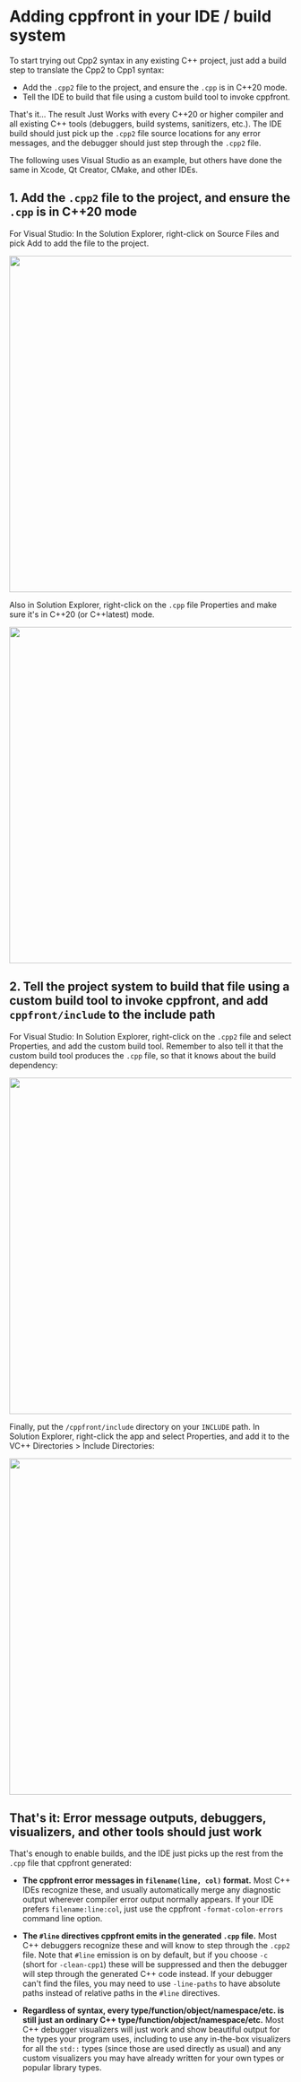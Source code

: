 
# Adding cppfront in your IDE / build system

To start trying out Cpp2 syntax in any existing C++ project, just add a build step to translate the Cpp2 to Cpp1 syntax:

- Add the `.cpp2` file to the project, and ensure the `.cpp` is in C++20 mode.
- Tell the IDE to build that file using a custom build tool to invoke cppfront.

That's it... The result Just Works with every C++20 or higher compiler and all existing C++ tools (debuggers, build systems, sanitizers, etc.). The IDE build should just pick up the `.cpp2` file source locations for any error messages, and the debugger should just step through the `.cpp2` file.

The following uses Visual Studio as an example, but others have done the same in Xcode, Qt Creator, CMake, and other IDEs.

## 1. Add the `.cpp2` file to the project, and ensure the `.cpp` is in C++20 mode

For Visual Studio: In the Solution Explorer, right-click on Source Files and pick Add to add the file to the project.

<p align="center"><img width="600" src="https://github.com/hsutter/cppfront/assets/1801526/0be904e4-4222-40bc-85e4-b573d6371d2d"></p>

Also in Solution Explorer, right-click on the `.cpp` file Properties and make sure it's in C++20 (or C++latest) mode.

<p align="center"><img width="600" src="https://github.com/hsutter/cppfront/assets/1801526/f7a25778-5056-41b3-a6e3-3034bf0587fd"></p>


## 2. Tell the project system to build that file using a custom build tool to invoke cppfront, and add `cppfront/include` to the include path

For Visual Studio: In Solution Explorer, right-click on the `.cpp2` file and select Properties, and add the custom build tool. Remember to also tell it that the custom build tool produces the `.cpp` file, so that it knows about the build dependency:

<p align="center"><img width="600" src="https://github.com/hsutter/cppfront/assets/1801526/1307ac57-6c3b-4c83-b606-f5c626867ebf"></p>

Finally, put the `/cppfront/include` directory on your `INCLUDE` path. In Solution Explorer, right-click the app and select Properties, and add it to the VC++ Directories > Include Directories:

<p align="center"><img width="600" src="https://github.com/hsutter/cppfront/assets/1801526/866fc2b8-bfca-4568-823b-f0fecfae27f5"></p>

## That's it: Error message outputs, debuggers, visualizers, and other tools should just work

That's enough to enable builds, and the IDE just picks up the rest from the `.cpp` file that cppfront generated:

- **The cppfront error messages in `filename(line, col)` format.** Most C++ IDEs recognize these, and usually automatically merge any diagnostic output wherever compiler error output normally appears. If your IDE prefers `filename:line:col`, just use the cppfront `-format-colon-errors` command line option.

- **The `#line` directives cppfront emits in the generated `.cpp` file.** Most C++ debuggers recognize these and will know to step through the `.cpp2` file. Note that `#line` emission is on by default, but if you choose `-c` (short for `-clean-cpp1`) these will be suppressed and then the debugger will step through the generated C++ code instead.  If your debugger can't find the files, you may need to use `-line-paths` to have absolute paths instead of relative paths in the `#line` directives.

- **Regardless of syntax, every type/function/object/namespace/etc. is still just an ordinary C++ type/function/object/namespace/etc.** Most C++ debugger visualizers will just work and show beautiful output for the types your program uses, including to use any in-the-box visualizers for all the `std::` types (since those are used directly as usual) and any custom visualizers you may have already written for your own types or popular library types.

